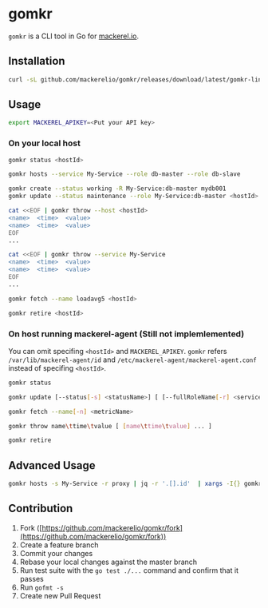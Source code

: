 gomkr
=====

```gomkr``` is a CLI tool in Go for [mackerel.io](https://mackerel.io).

## Installation

```bash
curl -sL github.com/mackerelio/gomkr/releases/download/latest/gomkr-linux-amd64 > ~/bin/gomkr
```

## Usage

```bash
export MACKEREL_APIKEY=<Put your API key>
```

### On your local host

```bash
gomkr status <hostId>
```

```bash
gomkr hosts --service My-Service --role db-master --role db-slave
```

```bash
gomkr create --status working -R My-Service:db-master mydb001
gomkr update --status maintenance --role My-Service:db-master <hostId>
```

```bash
cat <<EOF | gomkr throw --host <hostId>
<name>  <time>  <value>
<name>  <time>  <value>
EOF
...

cat <<EOF | gomkr throw --service My-Service
<name>  <time>  <value>
<name>  <time>  <value>
EOF
...
```

```bash
gomkr fetch --name loadavg5 <hostId>
```

```bash
gomkr retire <hostId>
```

### On host running mackerel-agent (Still not implemlemented)

You can omit specifing ```<hostId>``` and ```MACKEREL_APIKEY```.
```gomkr``` refers ```/var/lib/mackerel-agent/id``` and ```/etc/mackerel-agent/mackerel-agent.conf``` instead of specifing ```<hostId>```.

```bash
gomkr status
```

```bash
gomkr update [--status[-s] <statusName>] [ [--fullRoleName[-r] <serviceName>:<roleName>] ... ]
```

```bash
gomkr fetch --name[-n] <metricName>
```

```bash
gomkr throw name\ttime\tvalue [ [name\ttime\tvalue] ... ]
```

```bash
gomkr retire
```

## Advanced Usage

```bash
gomkr hosts -s My-Service -r proxy | jq -r '.[].id'  | xargs -I{} gomkr update --st working {}
```

## Contribution

1. Fork ([https://github.com/mackerelio/gomkr/fork](https://github.com/mackerelio/gomkr/fork))
1. Create a feature branch
1. Commit your changes
1. Rebase your local changes against the master branch
1. Run test suite with the `go test ./...` command and confirm that it passes
1. Run `gofmt -s`
1. Create new Pull Request
